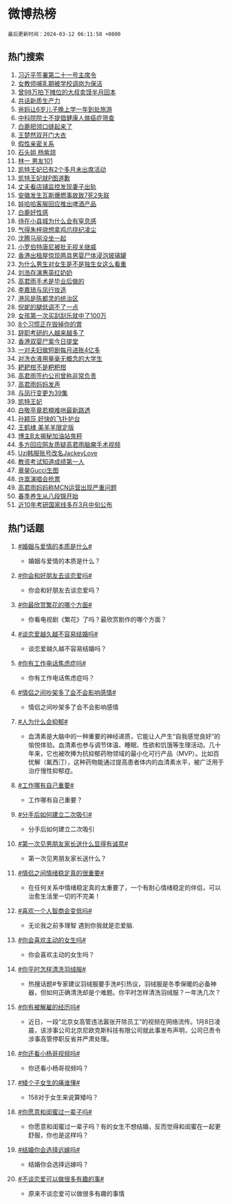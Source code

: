 # 微博热榜

`最后更新时间：2024-03-12 06:11:58 +0800`

## 热门搜索

1. [习近平签署第二十一号主席令](https://m.weibo.cn/search?containerid=100103type%3D1%26t%3D10%26q%3D%23%E4%B9%A0%E8%BF%91%E5%B9%B3%E7%AD%BE%E7%BD%B2%E7%AC%AC%E4%BA%8C%E5%8D%81%E4%B8%80%E5%8F%B7%E4%B8%BB%E5%B8%AD%E4%BB%A4%23&stream_entry_id=51&isnewpage=1&extparam=seat%3D1%26filter_type%3Drealtimehot%26c_type%3D51%26pos%3D0%26cate%3D10103%26q%3D%2523%25E4%25B9%25A0%25E8%25BF%2591%25E5%25B9%25B3%25E7%25AD%25BE%25E7%25BD%25B2%25E7%25AC%25AC%25E4%25BA%258C%25E5%258D%2581%25E4%25B8%2580%25E5%258F%25B7%25E4%25B8%25BB%25E5%25B8%25AD%25E4%25BB%25A4%2523%26dgr%3D0%26stream_entry_id%3D51%26display_time%3D1710195116%26pre_seqid%3D1710195116892915561188)
1. [女教师哺乳期被学校调岗为保洁](https://m.weibo.cn/search?containerid=100103type%3D1%26t%3D10%26q%3D%23%E5%A5%B3%E6%95%99%E5%B8%88%E5%93%BA%E4%B9%B3%E6%9C%9F%E8%A2%AB%E5%AD%A6%E6%A0%A1%E8%B0%83%E5%B2%97%E4%B8%BA%E4%BF%9D%E6%B4%81%23&stream_entry_id=31&isnewpage=1&extparam=seat%3D1%26band_rank%3D1%26realpos%3D1%26flag%3D2%26stream_entry_id%3D31%26filter_type%3Drealtimehot%26c_type%3D31%26cate%3D5001%26pos%3D0%26q%3D%2523%25E5%25A5%25B3%25E6%2595%2599%25E5%25B8%2588%25E5%2593%25BA%25E4%25B9%25B3%25E6%259C%259F%25E8%25A2%25AB%25E5%25AD%25A6%25E6%25A0%25A1%25E8%25B0%2583%25E5%25B2%2597%25E4%25B8%25BA%25E4%25BF%259D%25E6%25B4%2581%2523%26dgr%3D0%26lcate%3D5001%26display_time%3D1710195116%26pre_seqid%3D1710195116892915561188)
1. [曾98万拍下摊位的大叔卖馍半月回本](https://m.weibo.cn/search?containerid=100103type%3D1%26t%3D10%26q%3D%23%E6%9B%BE98%E4%B8%87%E6%8B%8D%E4%B8%8B%E6%91%8A%E4%BD%8D%E7%9A%84%E5%A4%A7%E5%8F%94%E5%8D%96%E9%A6%8D%E5%8D%8A%E6%9C%88%E5%9B%9E%E6%9C%AC%23&stream_entry_id=31&isnewpage=1&extparam=seat%3D1%26band_rank%3D2%26realpos%3D2%26flag%3D32768%26stream_entry_id%3D31%26filter_type%3Drealtimehot%26c_type%3D31%26cate%3D5001%26pos%3D1%26q%3D%2523%25E6%259B%25BE98%25E4%25B8%2587%25E6%258B%258D%25E4%25B8%258B%25E6%2591%258A%25E4%25BD%258D%25E7%259A%2584%25E5%25A4%25A7%25E5%258F%2594%25E5%258D%2596%25E9%25A6%258D%25E5%258D%258A%25E6%259C%2588%25E5%259B%259E%25E6%259C%25AC%2523%26dgr%3D0%26lcate%3D5001%26display_time%3D1710195116%26pre_seqid%3D1710195116892915561188)
1. [共话新质生产力](https://m.weibo.cn/search?containerid=100103type%3D1%26t%3D10%26q%3D%23%E5%85%B1%E8%AF%9D%E6%96%B0%E8%B4%A8%E7%94%9F%E4%BA%A7%E5%8A%9B%23&stream_entry_id=31&isnewpage=1&extparam=seat%3D1%26band_rank%3D3%26realpos%3D3%26flag%3D0%26stream_entry_id%3D31%26filter_type%3Drealtimehot%26c_type%3D31%26cate%3D5001%26pos%3D2%26q%3D%2523%25E5%2585%25B1%25E8%25AF%259D%25E6%2596%25B0%25E8%25B4%25A8%25E7%2594%259F%25E4%25BA%25A7%25E5%258A%259B%2523%26dgr%3D0%26lcate%3D5001%26display_time%3D1710195116%26pre_seqid%3D1710195116892915561188)
1. [爸妈让6岁儿子晚上学一年到处旅游](https://m.weibo.cn/search?containerid=100103type%3D1%26t%3D10%26q%3D%23%E7%88%B8%E5%A6%88%E8%AE%A96%E5%B2%81%E5%84%BF%E5%AD%90%E6%99%9A%E4%B8%8A%E5%AD%A6%E4%B8%80%E5%B9%B4%E5%88%B0%E5%A4%84%E6%97%85%E6%B8%B8%23&stream_entry_id=31&isnewpage=1&extparam=seat%3D1%26band_rank%3D4%26realpos%3D4%26flag%3D32768%26stream_entry_id%3D31%26filter_type%3Drealtimehot%26c_type%3D31%26cate%3D5001%26pos%3D3%26q%3D%2523%25E7%2588%25B8%25E5%25A6%2588%25E8%25AE%25A96%25E5%25B2%2581%25E5%2584%25BF%25E5%25AD%2590%25E6%2599%259A%25E4%25B8%258A%25E5%25AD%25A6%25E4%25B8%2580%25E5%25B9%25B4%25E5%2588%25B0%25E5%25A4%2584%25E6%2597%2585%25E6%25B8%25B8%2523%26dgr%3D0%26lcate%3D5001%26display_time%3D1710195116%26pre_seqid%3D1710195116892915561188)
1. [中科院院士不提倡健康人做癌症筛查](https://m.weibo.cn/search?containerid=100103type%3D1%26t%3D10%26q%3D%23%E4%B8%AD%E7%A7%91%E9%99%A2%E9%99%A2%E5%A3%AB%E4%B8%8D%E6%8F%90%E5%80%A1%E5%81%A5%E5%BA%B7%E4%BA%BA%E5%81%9A%E7%99%8C%E7%97%87%E7%AD%9B%E6%9F%A5%23&stream_entry_id=31&isnewpage=1&extparam=seat%3D1%26band_rank%3D5%26realpos%3D5%26flag%3D0%26stream_entry_id%3D31%26filter_type%3Drealtimehot%26c_type%3D31%26cate%3D5001%26pos%3D4%26q%3D%2523%25E4%25B8%25AD%25E7%25A7%2591%25E9%2599%25A2%25E9%2599%25A2%25E5%25A3%25AB%25E4%25B8%258D%25E6%258F%2590%25E5%2580%25A1%25E5%2581%25A5%25E5%25BA%25B7%25E4%25BA%25BA%25E5%2581%259A%25E7%2599%258C%25E7%2597%2587%25E7%25AD%259B%25E6%259F%25A5%2523%26dgr%3D0%26lcate%3D5001%26display_time%3D1710195116%26pre_seqid%3D1710195116892915561188)
1. [白鹿把领口缝起来了](https://m.weibo.cn/search?containerid=100103type%3D1%26t%3D10%26q%3D%23%E7%99%BD%E9%B9%BF%E6%8A%8A%E9%A2%86%E5%8F%A3%E7%BC%9D%E8%B5%B7%E6%9D%A5%E4%BA%86%23&stream_entry_id=31&isnewpage=1&extparam=seat%3D1%26band_rank%3D6%26realpos%3D6%26flag%3D2%26stream_entry_id%3D31%26filter_type%3Drealtimehot%26c_type%3D31%26cate%3D5001%26pos%3D5%26q%3D%2523%25E7%2599%25BD%25E9%25B9%25BF%25E6%258A%258A%25E9%25A2%2586%25E5%258F%25A3%25E7%25BC%259D%25E8%25B5%25B7%25E6%259D%25A5%25E4%25BA%2586%2523%26dgr%3D0%26lcate%3D5001%26display_time%3D1710195116%26pre_seqid%3D1710195116892915561188)
1. [王楚然双开门大衣](https://m.weibo.cn/search?containerid=100103type%3D1%26t%3D10%26q%3D%23%E7%8E%8B%E6%A5%9A%E7%84%B6%E5%8F%8C%E5%BC%80%E9%97%A8%E5%A4%A7%E8%A1%A3%23&stream_entry_id=31&isnewpage=1&extparam=seat%3D1%26band_rank%3D7%26realpos%3D7%26flag%3D2%26stream_entry_id%3D31%26filter_type%3Drealtimehot%26c_type%3D31%26cate%3D5001%26pos%3D6%26q%3D%2523%25E7%258E%258B%25E6%25A5%259A%25E7%2584%25B6%25E5%258F%258C%25E5%25BC%2580%25E9%2597%25A8%25E5%25A4%25A7%25E8%25A1%25A3%2523%26dgr%3D0%26lcate%3D5001%26display_time%3D1710195116%26pre_seqid%3D1710195116892915561188)
1. [假性亲密关系](https://m.weibo.cn/search?containerid=100103type%3D1%26t%3D10%26q%3D%E5%81%87%E6%80%A7%E4%BA%B2%E5%AF%86%E5%85%B3%E7%B3%BB&stream_entry_id=31&isnewpage=1&extparam=seat%3D1%26band_rank%3D8%26realpos%3D8%26flag%3D0%26stream_entry_id%3D31%26filter_type%3Drealtimehot%26c_type%3D31%26cate%3D5001%26pos%3D7%26q%3D%25E5%2581%2587%25E6%2580%25A7%25E4%25BA%25B2%25E5%25AF%2586%25E5%2585%25B3%25E7%25B3%25BB%26dgr%3D0%26lcate%3D5001%26display_time%3D1710195116%26pre_seqid%3D1710195116892915561188)
1. [石头姐 杨紫琼](https://m.weibo.cn/search?containerid=100103type%3D1%26t%3D10%26q%3D%E7%9F%B3%E5%A4%B4%E5%A7%90+%E6%9D%A8%E7%B4%AB%E7%90%BC&stream_entry_id=31&isnewpage=1&extparam=seat%3D1%26band_rank%3D9%26realpos%3D9%26flag%3D0%26stream_entry_id%3D31%26filter_type%3Drealtimehot%26c_type%3D31%26cate%3D5001%26pos%3D8%26q%3D%25E7%259F%25B3%25E5%25A4%25B4%25E5%25A7%2590%2520%25E6%259D%25A8%25E7%25B4%25AB%25E7%2590%25BC%26dgr%3D0%26lcate%3D5001%26display_time%3D1710195116%26pre_seqid%3D1710195116892915561188)
1. [林一 男友101](https://m.weibo.cn/search?containerid=100103type%3D1%26t%3D10%26q%3D%E6%9E%97%E4%B8%80+%E7%94%B7%E5%8F%8B101&stream_entry_id=31&isnewpage=1&extparam=seat%3D1%26band_rank%3D10%26realpos%3D10%26flag%3D0%26stream_entry_id%3D31%26filter_type%3Drealtimehot%26c_type%3D31%26cate%3D5001%26pos%3D9%26q%3D%25E6%259E%2597%25E4%25B8%2580%2520%25E7%2594%25B7%25E5%258F%258B101%26dgr%3D0%26lcate%3D5001%26display_time%3D1710195116%26pre_seqid%3D1710195116892915561188)
1. [凯特王妃已有2个多月未出席活动](https://m.weibo.cn/search?containerid=100103type%3D1%26t%3D10%26q%3D%23%E5%87%AF%E7%89%B9%E7%8E%8B%E5%A6%83%E5%B7%B2%E6%9C%892%E4%B8%AA%E5%A4%9A%E6%9C%88%E6%9C%AA%E5%87%BA%E5%B8%AD%E6%B4%BB%E5%8A%A8%23&stream_entry_id=31&isnewpage=1&extparam=seat%3D1%26band_rank%3D11%26realpos%3D11%26flag%3D2%26stream_entry_id%3D31%26filter_type%3Drealtimehot%26c_type%3D31%26cate%3D5001%26pos%3D10%26q%3D%2523%25E5%2587%25AF%25E7%2589%25B9%25E7%258E%258B%25E5%25A6%2583%25E5%25B7%25B2%25E6%259C%25892%25E4%25B8%25AA%25E5%25A4%259A%25E6%259C%2588%25E6%259C%25AA%25E5%2587%25BA%25E5%25B8%25AD%25E6%25B4%25BB%25E5%258A%25A8%2523%26dgr%3D0%26lcate%3D5001%26display_time%3D1710195116%26pre_seqid%3D1710195116892915561188)
1. [凯特王妃就P图道歉](https://m.weibo.cn/search?containerid=100103type%3D1%26t%3D10%26q%3D%23%E5%87%AF%E7%89%B9%E7%8E%8B%E5%A6%83%E5%B0%B1P%E5%9B%BE%E9%81%93%E6%AD%89%23&stream_entry_id=31&isnewpage=1&extparam=seat%3D1%26band_rank%3D12%26realpos%3D12%26flag%3D2%26stream_entry_id%3D31%26filter_type%3Drealtimehot%26c_type%3D31%26cate%3D5001%26pos%3D11%26q%3D%2523%25E5%2587%25AF%25E7%2589%25B9%25E7%258E%258B%25E5%25A6%2583%25E5%25B0%25B1P%25E5%259B%25BE%25E9%2581%2593%25E6%25AD%2589%2523%26dgr%3D0%26lcate%3D5001%26display_time%3D1710195116%26pre_seqid%3D1710195116892915561188)
1. [丈夫看店铺监控发现妻子出轨](https://m.weibo.cn/search?containerid=100103type%3D1%26t%3D10%26q%3D%23%E4%B8%88%E5%A4%AB%E7%9C%8B%E5%BA%97%E9%93%BA%E7%9B%91%E6%8E%A7%E5%8F%91%E7%8E%B0%E5%A6%BB%E5%AD%90%E5%87%BA%E8%BD%A8%23&stream_entry_id=31&isnewpage=1&extparam=seat%3D1%26band_rank%3D13%26realpos%3D13%26flag%3D0%26stream_entry_id%3D31%26filter_type%3Drealtimehot%26c_type%3D31%26cate%3D5001%26pos%3D12%26q%3D%2523%25E4%25B8%2588%25E5%25A4%25AB%25E7%259C%258B%25E5%25BA%2597%25E9%2593%25BA%25E7%259B%2591%25E6%258E%25A7%25E5%258F%2591%25E7%258E%25B0%25E5%25A6%25BB%25E5%25AD%2590%25E5%2587%25BA%25E8%25BD%25A8%2523%26dgr%3D0%26lcate%3D5001%26display_time%3D1710195116%26pre_seqid%3D1710195116892915561188)
1. [安徽发生瓦斯爆燃事故致7死2失联](https://m.weibo.cn/search?containerid=100103type%3D1%26t%3D10%26q%3D%23%E5%AE%89%E5%BE%BD%E5%8F%91%E7%94%9F%E7%93%A6%E6%96%AF%E7%88%86%E7%87%83%E4%BA%8B%E6%95%85%E8%87%B47%E6%AD%BB2%E5%A4%B1%E8%81%94%23&stream_entry_id=31&isnewpage=1&extparam=seat%3D1%26band_rank%3D14%26realpos%3D14%26flag%3D2%26stream_entry_id%3D31%26filter_type%3Drealtimehot%26c_type%3D31%26cate%3D5001%26pos%3D13%26q%3D%2523%25E5%25AE%2589%25E5%25BE%25BD%25E5%258F%2591%25E7%2594%259F%25E7%2593%25A6%25E6%2596%25AF%25E7%2588%2586%25E7%2587%2583%25E4%25BA%258B%25E6%2595%2585%25E8%2587%25B47%25E6%25AD%25BB2%25E5%25A4%25B1%25E8%2581%2594%2523%26dgr%3D0%26lcate%3D5001%26display_time%3D1710195116%26pre_seqid%3D1710195116892915561188)
1. [娃哈哈客服回应推出啤酒产品](https://m.weibo.cn/search?containerid=100103type%3D1%26t%3D10%26q%3D%23%E5%A8%83%E5%93%88%E5%93%88%E5%AE%A2%E6%9C%8D%E5%9B%9E%E5%BA%94%E6%8E%A8%E5%87%BA%E5%95%A4%E9%85%92%E4%BA%A7%E5%93%81%23&stream_entry_id=31&isnewpage=1&extparam=seat%3D1%26band_rank%3D15%26realpos%3D15%26flag%3D2%26stream_entry_id%3D31%26filter_type%3Drealtimehot%26c_type%3D31%26cate%3D5001%26pos%3D14%26q%3D%2523%25E5%25A8%2583%25E5%2593%2588%25E5%2593%2588%25E5%25AE%25A2%25E6%259C%258D%25E5%259B%259E%25E5%25BA%2594%25E6%258E%25A8%25E5%2587%25BA%25E5%2595%25A4%25E9%2585%2592%25E4%25BA%25A7%25E5%2593%2581%2523%26dgr%3D0%26lcate%3D5001%26display_time%3D1710195116%26pre_seqid%3D1710195116892915561188)
1. [白鹿好性感](https://m.weibo.cn/search?containerid=100103type%3D1%26t%3D10%26q%3D%23%E7%99%BD%E9%B9%BF%E5%A5%BD%E6%80%A7%E6%84%9F%23&stream_entry_id=31&isnewpage=1&extparam=seat%3D1%26band_rank%3D16%26realpos%3D16%26flag%3D2%26stream_entry_id%3D31%26filter_type%3Drealtimehot%26c_type%3D31%26cate%3D5001%26pos%3D15%26q%3D%2523%25E7%2599%25BD%25E9%25B9%25BF%25E5%25A5%25BD%25E6%2580%25A7%25E6%2584%259F%2523%26dgr%3D0%26lcate%3D5001%26display_time%3D1710195116%26pre_seqid%3D1710195116892915561188)
1. [待在小县城为什么会有窒息感](https://m.weibo.cn/search?containerid=100103type%3D1%26t%3D10%26q%3D%23%E5%BE%85%E5%9C%A8%E5%B0%8F%E5%8E%BF%E5%9F%8E%E4%B8%BA%E4%BB%80%E4%B9%88%E4%BC%9A%E6%9C%89%E7%AA%92%E6%81%AF%E6%84%9F%23&stream_entry_id=31&isnewpage=1&extparam=seat%3D1%26band_rank%3D17%26realpos%3D17%26flag%3D2%26stream_entry_id%3D31%26filter_type%3Drealtimehot%26c_type%3D31%26cate%3D5001%26pos%3D16%26q%3D%2523%25E5%25BE%2585%25E5%259C%25A8%25E5%25B0%258F%25E5%258E%25BF%25E5%259F%258E%25E4%25B8%25BA%25E4%25BB%2580%25E4%25B9%2588%25E4%25BC%259A%25E6%259C%2589%25E7%25AA%2592%25E6%2581%25AF%25E6%2584%259F%2523%26dgr%3D0%26lcate%3D5001%26display_time%3D1710195116%26pre_seqid%3D1710195116892915561188)
1. [气得朱梓骁想拿鸡爪挠纪凌尘](https://m.weibo.cn/search?containerid=100103type%3D1%26t%3D10%26q%3D%E6%B0%94%E5%BE%97%E6%9C%B1%E6%A2%93%E9%AA%81%E6%83%B3%E6%8B%BF%E9%B8%A1%E7%88%AA%E6%8C%A0%E7%BA%AA%E5%87%8C%E5%B0%98&stream_entry_id=31&isnewpage=1&extparam=seat%3D1%26band_rank%3D18%26realpos%3D18%26flag%3D2%26stream_entry_id%3D31%26filter_type%3Drealtimehot%26c_type%3D31%26cate%3D5001%26pos%3D17%26q%3D%25E6%25B0%2594%25E5%25BE%2597%25E6%259C%25B1%25E6%25A2%2593%25E9%25AA%2581%25E6%2583%25B3%25E6%258B%25BF%25E9%25B8%25A1%25E7%2588%25AA%25E6%258C%25A0%25E7%25BA%25AA%25E5%2587%258C%25E5%25B0%2598%26dgr%3D0%26lcate%3D5001%26display_time%3D1710195116%26pre_seqid%3D1710195116892915561188)
1. [沈腾马丽没坐一起](https://m.weibo.cn/search?containerid=100103type%3D1%26t%3D10%26q%3D%23%E6%B2%88%E8%85%BE%E9%A9%AC%E4%B8%BD%E6%B2%A1%E5%9D%90%E4%B8%80%E8%B5%B7%23&stream_entry_id=31&isnewpage=1&extparam=seat%3D1%26band_rank%3D19%26realpos%3D19%26flag%3D2%26stream_entry_id%3D31%26filter_type%3Drealtimehot%26c_type%3D31%26cate%3D5001%26pos%3D18%26q%3D%2523%25E6%25B2%2588%25E8%2585%25BE%25E9%25A9%25AC%25E4%25B8%25BD%25E6%25B2%25A1%25E5%259D%2590%25E4%25B8%2580%25E8%25B5%25B7%2523%26dgr%3D0%26lcate%3D5001%26display_time%3D1710195116%26pre_seqid%3D1710195116892915561188)
1. [小罗伯特唐尼被批无视关继威](https://m.weibo.cn/search?containerid=100103type%3D1%26t%3D10%26q%3D%E5%B0%8F%E7%BD%97%E4%BC%AF%E7%89%B9%E5%94%90%E5%B0%BC%E8%A2%AB%E6%89%B9%E6%97%A0%E8%A7%86%E5%85%B3%E7%BB%A7%E5%A8%81&stream_entry_id=31&isnewpage=1&extparam=seat%3D1%26band_rank%3D20%26realpos%3D20%26flag%3D2%26stream_entry_id%3D31%26filter_type%3Drealtimehot%26c_type%3D31%26cate%3D5001%26pos%3D19%26q%3D%25E5%25B0%258F%25E7%25BD%2597%25E4%25BC%25AF%25E7%2589%25B9%25E5%2594%2590%25E5%25B0%25BC%25E8%25A2%25AB%25E6%2589%25B9%25E6%2597%25A0%25E8%25A7%2586%25E5%2585%25B3%25E7%25BB%25A7%25E5%25A8%2581%26dgr%3D0%26lcate%3D5001%26display_time%3D1710195116%26pre_seqid%3D1710195116892915561188)
1. [香港出租屋惊现两具男婴尸体浸泡玻璃罐](https://m.weibo.cn/search?containerid=100103type%3D1%26t%3D10%26q%3D%23%E9%A6%99%E6%B8%AF%E5%87%BA%E7%A7%9F%E5%B1%8B%E6%83%8A%E7%8E%B0%E4%B8%A4%E5%85%B7%E7%94%B7%E5%A9%B4%E5%B0%B8%E4%BD%93%E6%B5%B8%E6%B3%A1%E7%8E%BB%E7%92%83%E7%BD%90%23&stream_entry_id=31&isnewpage=1&extparam=seat%3D1%26band_rank%3D21%26realpos%3D21%26flag%3D2%26stream_entry_id%3D31%26filter_type%3Drealtimehot%26c_type%3D31%26cate%3D5001%26pos%3D20%26q%3D%2523%25E9%25A6%2599%25E6%25B8%25AF%25E5%2587%25BA%25E7%25A7%259F%25E5%25B1%258B%25E6%2583%258A%25E7%258E%25B0%25E4%25B8%25A4%25E5%2585%25B7%25E7%2594%25B7%25E5%25A9%25B4%25E5%25B0%25B8%25E4%25BD%2593%25E6%25B5%25B8%25E6%25B3%25A1%25E7%258E%25BB%25E7%2592%2583%25E7%25BD%2590%2523%26dgr%3D0%26lcate%3D5001%26display_time%3D1710195116%26pre_seqid%3D1710195116892915561188)
1. [为什么男生对女生是不是独生女这么看重](https://m.weibo.cn/search?containerid=100103type%3D1%26t%3D10%26q%3D%23%E4%B8%BA%E4%BB%80%E4%B9%88%E7%94%B7%E7%94%9F%E5%AF%B9%E5%A5%B3%E7%94%9F%E6%98%AF%E4%B8%8D%E6%98%AF%E7%8B%AC%E7%94%9F%E5%A5%B3%E8%BF%99%E4%B9%88%E7%9C%8B%E9%87%8D%23&stream_entry_id=31&isnewpage=1&extparam=seat%3D1%26band_rank%3D22%26realpos%3D22%26flag%3D0%26stream_entry_id%3D31%26filter_type%3Drealtimehot%26c_type%3D31%26cate%3D5001%26pos%3D21%26q%3D%2523%25E4%25B8%25BA%25E4%25BB%2580%25E4%25B9%2588%25E7%2594%25B7%25E7%2594%259F%25E5%25AF%25B9%25E5%25A5%25B3%25E7%2594%259F%25E6%2598%25AF%25E4%25B8%258D%25E6%2598%25AF%25E7%258B%25AC%25E7%2594%259F%25E5%25A5%25B3%25E8%25BF%2599%25E4%25B9%2588%25E7%259C%258B%25E9%2587%258D%2523%26dgr%3D0%26lcate%3D5001%26display_time%3D1710195116%26pre_seqid%3D1710195116892915561188)
1. [刘浩存演惠英红奶奶](https://m.weibo.cn/search?containerid=100103type%3D1%26t%3D10%26q%3D%23%E5%88%98%E6%B5%A9%E5%AD%98%E6%BC%94%E6%83%A0%E8%8B%B1%E7%BA%A2%E5%A5%B6%E5%A5%B6%23&stream_entry_id=31&isnewpage=1&extparam=seat%3D1%26band_rank%3D23%26realpos%3D23%26flag%3D2%26stream_entry_id%3D31%26filter_type%3Drealtimehot%26c_type%3D31%26cate%3D5001%26pos%3D22%26q%3D%2523%25E5%2588%2598%25E6%25B5%25A9%25E5%25AD%2598%25E6%25BC%2594%25E6%2583%25A0%25E8%258B%25B1%25E7%25BA%25A2%25E5%25A5%25B6%25E5%25A5%25B6%2523%26dgr%3D0%26lcate%3D5001%26display_time%3D1710195116%26pre_seqid%3D1710195116892915561188)
1. [高君雨手术是毕业后做的](https://m.weibo.cn/search?containerid=100103type%3D1%26t%3D10%26q%3D%23%E9%AB%98%E5%90%9B%E9%9B%A8%E6%89%8B%E6%9C%AF%E6%98%AF%E6%AF%95%E4%B8%9A%E5%90%8E%E5%81%9A%E7%9A%84%23&stream_entry_id=31&isnewpage=1&extparam=seat%3D1%26band_rank%3D24%26realpos%3D24%26flag%3D2%26stream_entry_id%3D31%26filter_type%3Drealtimehot%26c_type%3D31%26cate%3D5001%26pos%3D23%26q%3D%2523%25E9%25AB%2598%25E5%2590%259B%25E9%259B%25A8%25E6%2589%258B%25E6%259C%25AF%25E6%2598%25AF%25E6%25AF%2595%25E4%25B8%259A%25E5%2590%258E%25E5%2581%259A%25E7%259A%2584%2523%26dgr%3D0%26lcate%3D5001%26display_time%3D1710195116%26pre_seqid%3D1710195116892915561188)
1. [李嘉琦与凤行妆造](https://m.weibo.cn/search?containerid=100103type%3D1%26t%3D10%26q%3D%23%E6%9D%8E%E5%98%89%E7%90%A6%E4%B8%8E%E5%87%A4%E8%A1%8C%E5%A6%86%E9%80%A0%23&stream_entry_id=31&isnewpage=1&extparam=seat%3D1%26band_rank%3D25%26realpos%3D25%26flag%3D2%26stream_entry_id%3D31%26filter_type%3Drealtimehot%26c_type%3D31%26cate%3D5001%26pos%3D24%26q%3D%2523%25E6%259D%258E%25E5%2598%2589%25E7%2590%25A6%25E4%25B8%258E%25E5%2587%25A4%25E8%25A1%258C%25E5%25A6%2586%25E9%2580%25A0%2523%26dgr%3D0%26lcate%3D5001%26display_time%3D1710195116%26pre_seqid%3D1710195116892915561188)
1. [港风是陈都灵的统治区](https://m.weibo.cn/search?containerid=100103type%3D1%26t%3D10%26q%3D%23%E6%B8%AF%E9%A3%8E%E6%98%AF%E9%99%88%E9%83%BD%E7%81%B5%E7%9A%84%E7%BB%9F%E6%B2%BB%E5%8C%BA%23&stream_entry_id=31&isnewpage=1&extparam=seat%3D1%26band_rank%3D26%26realpos%3D26%26flag%3D0%26stream_entry_id%3D31%26filter_type%3Drealtimehot%26c_type%3D31%26cate%3D5001%26pos%3D25%26q%3D%2523%25E6%25B8%25AF%25E9%25A3%258E%25E6%2598%25AF%25E9%2599%2588%25E9%2583%25BD%25E7%2581%25B5%25E7%259A%2584%25E7%25BB%259F%25E6%25B2%25BB%25E5%258C%25BA%2523%26dgr%3D0%26lcate%3D5001%26display_time%3D1710195116%26pre_seqid%3D1710195116892915561188)
1. [倪妮的腿低调不了一点](https://m.weibo.cn/search?containerid=100103type%3D1%26t%3D10%26q%3D%23%E5%80%AA%E5%A6%AE%E7%9A%84%E8%85%BF%E4%BD%8E%E8%B0%83%E4%B8%8D%E4%BA%86%E4%B8%80%E7%82%B9%23&stream_entry_id=31&isnewpage=1&extparam=seat%3D1%26band_rank%3D27%26realpos%3D27%26flag%3D0%26stream_entry_id%3D31%26filter_type%3Drealtimehot%26c_type%3D31%26cate%3D5001%26pos%3D26%26q%3D%2523%25E5%2580%25AA%25E5%25A6%25AE%25E7%259A%2584%25E8%2585%25BF%25E4%25BD%258E%25E8%25B0%2583%25E4%25B8%258D%25E4%25BA%2586%25E4%25B8%2580%25E7%2582%25B9%2523%26dgr%3D0%26lcate%3D5001%26display_time%3D1710195116%26pre_seqid%3D1710195116892915561188)
1. [女孩第一次买刮刮乐就中了100万](https://m.weibo.cn/search?containerid=100103type%3D1%26t%3D10%26q%3D%23%E5%A5%B3%E5%AD%A9%E7%AC%AC%E4%B8%80%E6%AC%A1%E4%B9%B0%E5%88%AE%E5%88%AE%E4%B9%90%E5%B0%B1%E4%B8%AD%E4%BA%86100%E4%B8%87%23&stream_entry_id=31&isnewpage=1&extparam=seat%3D1%26band_rank%3D28%26realpos%3D28%26flag%3D0%26stream_entry_id%3D31%26filter_type%3Drealtimehot%26c_type%3D31%26cate%3D5001%26pos%3D27%26q%3D%2523%25E5%25A5%25B3%25E5%25AD%25A9%25E7%25AC%25AC%25E4%25B8%2580%25E6%25AC%25A1%25E4%25B9%25B0%25E5%2588%25AE%25E5%2588%25AE%25E4%25B9%2590%25E5%25B0%25B1%25E4%25B8%25AD%25E4%25BA%2586100%25E4%25B8%2587%2523%26dgr%3D0%26lcate%3D5001%26display_time%3D1710195116%26pre_seqid%3D1710195116892915561188)
1. [8个习惯正在毁掉你的胃](https://m.weibo.cn/search?containerid=100103type%3D1%26t%3D10%26q%3D%238%E4%B8%AA%E4%B9%A0%E6%83%AF%E6%AD%A3%E5%9C%A8%E6%AF%81%E6%8E%89%E4%BD%A0%E7%9A%84%E8%83%83%23&stream_entry_id=31&isnewpage=1&extparam=seat%3D1%26band_rank%3D29%26realpos%3D29%26flag%3D0%26stream_entry_id%3D31%26filter_type%3Drealtimehot%26c_type%3D31%26cate%3D5001%26pos%3D28%26q%3D%25238%25E4%25B8%25AA%25E4%25B9%25A0%25E6%2583%25AF%25E6%25AD%25A3%25E5%259C%25A8%25E6%25AF%2581%25E6%258E%2589%25E4%25BD%25A0%25E7%259A%2584%25E8%2583%2583%2523%26dgr%3D0%26lcate%3D5001%26display_time%3D1710195116%26pre_seqid%3D1710195116892915561188)
1. [辞职考研的人越来越多了](https://m.weibo.cn/search?containerid=100103type%3D1%26t%3D10%26q%3D%23%E8%BE%9E%E8%81%8C%E8%80%83%E7%A0%94%E7%9A%84%E4%BA%BA%E8%B6%8A%E6%9D%A5%E8%B6%8A%E5%A4%9A%E4%BA%86%23&stream_entry_id=31&isnewpage=1&extparam=seat%3D1%26band_rank%3D30%26realpos%3D30%26flag%3D0%26stream_entry_id%3D31%26filter_type%3Drealtimehot%26c_type%3D31%26cate%3D5001%26pos%3D29%26q%3D%2523%25E8%25BE%259E%25E8%2581%258C%25E8%2580%2583%25E7%25A0%2594%25E7%259A%2584%25E4%25BA%25BA%25E8%25B6%258A%25E6%259D%25A5%25E8%25B6%258A%25E5%25A4%259A%25E4%25BA%2586%2523%26dgr%3D0%26lcate%3D5001%26display_time%3D1710195116%26pre_seqid%3D1710195116892915561188)
1. [香港双婴尸案今日提堂](https://m.weibo.cn/search?containerid=100103type%3D1%26t%3D10%26q%3D%23%E9%A6%99%E6%B8%AF%E5%8F%8C%E5%A9%B4%E5%B0%B8%E6%A1%88%E4%BB%8A%E6%97%A5%E6%8F%90%E5%A0%82%23&stream_entry_id=31&isnewpage=1&extparam=seat%3D1%26band_rank%3D31%26realpos%3D31%26flag%3D1%26stream_entry_id%3D31%26filter_type%3Drealtimehot%26c_type%3D31%26cate%3D5001%26pos%3D30%26q%3D%2523%25E9%25A6%2599%25E6%25B8%25AF%25E5%258F%258C%25E5%25A9%25B4%25E5%25B0%25B8%25E6%25A1%2588%25E4%25BB%258A%25E6%2597%25A5%25E6%258F%2590%25E5%25A0%2582%2523%26dgr%3D0%26lcate%3D5001%26display_time%3D1710195116%26pre_seqid%3D1710195116892915561188)
1. [一对夫妇做短剧每月进账4亿多](https://m.weibo.cn/search?containerid=100103type%3D1%26t%3D10%26q%3D%23%E4%B8%80%E5%AF%B9%E5%A4%AB%E5%A6%87%E5%81%9A%E7%9F%AD%E5%89%A7%E6%AF%8F%E6%9C%88%E8%BF%9B%E8%B4%A64%E4%BA%BF%E5%A4%9A%23&stream_entry_id=31&isnewpage=1&extparam=seat%3D1%26band_rank%3D32%26realpos%3D32%26flag%3D0%26stream_entry_id%3D31%26filter_type%3Drealtimehot%26c_type%3D31%26cate%3D5001%26pos%3D31%26q%3D%2523%25E4%25B8%2580%25E5%25AF%25B9%25E5%25A4%25AB%25E5%25A6%2587%25E5%2581%259A%25E7%259F%25AD%25E5%2589%25A7%25E6%25AF%258F%25E6%259C%2588%25E8%25BF%259B%25E8%25B4%25A64%25E4%25BA%25BF%25E5%25A4%259A%2523%26dgr%3D0%26lcate%3D5001%26display_time%3D1710195116%26pre_seqid%3D1710195116892915561188)
1. [对洗衣液用量毫无概念的大学生](https://m.weibo.cn/search?containerid=100103type%3D1%26t%3D10%26q%3D%23%E5%AF%B9%E6%B4%97%E8%A1%A3%E6%B6%B2%E7%94%A8%E9%87%8F%E6%AF%AB%E6%97%A0%E6%A6%82%E5%BF%B5%E7%9A%84%E5%A4%A7%E5%AD%A6%E7%94%9F%23&stream_entry_id=31&isnewpage=1&extparam=seat%3D1%26band_rank%3D33%26realpos%3D33%26flag%3D0%26stream_entry_id%3D31%26filter_type%3Drealtimehot%26c_type%3D31%26cate%3D5001%26pos%3D32%26q%3D%2523%25E5%25AF%25B9%25E6%25B4%2597%25E8%25A1%25A3%25E6%25B6%25B2%25E7%2594%25A8%25E9%2587%258F%25E6%25AF%25AB%25E6%2597%25A0%25E6%25A6%2582%25E5%25BF%25B5%25E7%259A%2584%25E5%25A4%25A7%25E5%25AD%25A6%25E7%2594%259F%2523%26dgr%3D0%26lcate%3D5001%26display_time%3D1710195116%26pre_seqid%3D1710195116892915561188)
1. [耙耙柑不是粑粑柑](https://m.weibo.cn/search?containerid=100103type%3D1%26t%3D10%26q%3D%23%E8%80%99%E8%80%99%E6%9F%91%E4%B8%8D%E6%98%AF%E7%B2%91%E7%B2%91%E6%9F%91%23&stream_entry_id=31&isnewpage=1&extparam=seat%3D1%26band_rank%3D34%26realpos%3D34%26flag%3D0%26stream_entry_id%3D31%26filter_type%3Drealtimehot%26c_type%3D31%26cate%3D5001%26pos%3D33%26q%3D%2523%25E8%2580%2599%25E8%2580%2599%25E6%259F%2591%25E4%25B8%258D%25E6%2598%25AF%25E7%25B2%2591%25E7%25B2%2591%25E6%259F%2591%2523%26dgr%3D0%26lcate%3D5001%26display_time%3D1710195116%26pre_seqid%3D1710195116892915561188)
1. [高君雨签约公司曾称非常负责](https://m.weibo.cn/search?containerid=100103type%3D1%26t%3D10%26q%3D%23%E9%AB%98%E5%90%9B%E9%9B%A8%E7%AD%BE%E7%BA%A6%E5%85%AC%E5%8F%B8%E6%9B%BE%E7%A7%B0%E9%9D%9E%E5%B8%B8%E8%B4%9F%E8%B4%A3%23&stream_entry_id=31&isnewpage=1&extparam=seat%3D1%26band_rank%3D35%26realpos%3D35%26flag%3D0%26stream_entry_id%3D31%26filter_type%3Drealtimehot%26c_type%3D31%26cate%3D5001%26pos%3D34%26q%3D%2523%25E9%25AB%2598%25E5%2590%259B%25E9%259B%25A8%25E7%25AD%25BE%25E7%25BA%25A6%25E5%2585%25AC%25E5%258F%25B8%25E6%259B%25BE%25E7%25A7%25B0%25E9%259D%259E%25E5%25B8%25B8%25E8%25B4%259F%25E8%25B4%25A3%2523%26dgr%3D0%26lcate%3D5001%26display_time%3D1710195116%26pre_seqid%3D1710195116892915561188)
1. [高君雨妈妈发声](https://m.weibo.cn/search?containerid=100103type%3D1%26t%3D10%26q%3D%23%E9%AB%98%E5%90%9B%E9%9B%A8%E5%A6%88%E5%A6%88%E5%8F%91%E5%A3%B0%23&stream_entry_id=31&isnewpage=1&extparam=seat%3D1%26band_rank%3D36%26realpos%3D36%26flag%3D0%26stream_entry_id%3D31%26filter_type%3Drealtimehot%26c_type%3D31%26cate%3D5001%26pos%3D35%26q%3D%2523%25E9%25AB%2598%25E5%2590%259B%25E9%259B%25A8%25E5%25A6%2588%25E5%25A6%2588%25E5%258F%2591%25E5%25A3%25B0%2523%26dgr%3D0%26lcate%3D5001%26display_time%3D1710195116%26pre_seqid%3D1710195116892915561188)
1. [与凤行变更为39集](https://m.weibo.cn/search?containerid=100103type%3D1%26t%3D10%26q%3D%23%E4%B8%8E%E5%87%A4%E8%A1%8C%E5%8F%98%E6%9B%B4%E4%B8%BA39%E9%9B%86%23&stream_entry_id=31&isnewpage=1&extparam=seat%3D1%26band_rank%3D37%26realpos%3D37%26flag%3D0%26stream_entry_id%3D31%26filter_type%3Drealtimehot%26c_type%3D31%26cate%3D5001%26pos%3D36%26q%3D%2523%25E4%25B8%258E%25E5%2587%25A4%25E8%25A1%258C%25E5%258F%2598%25E6%259B%25B4%25E4%25B8%25BA39%25E9%259B%2586%2523%26dgr%3D0%26lcate%3D5001%26display_time%3D1710195116%26pre_seqid%3D1710195116892915561188)
1. [凯特王妃](https://m.weibo.cn/search?containerid=100103type%3D1%26t%3D10%26q%3D%E5%87%AF%E7%89%B9%E7%8E%8B%E5%A6%83&stream_entry_id=31&isnewpage=1&extparam=seat%3D1%26band_rank%3D38%26realpos%3D38%26flag%3D0%26stream_entry_id%3D31%26filter_type%3Drealtimehot%26c_type%3D31%26cate%3D5001%26pos%3D37%26q%3D%25E5%2587%25AF%25E7%2589%25B9%25E7%258E%258B%25E5%25A6%2583%26dgr%3D0%26lcate%3D5001%26display_time%3D1710195116%26pre_seqid%3D1710195116892915561188)
1. [白敬亭章若楠难哄最新路透](https://m.weibo.cn/search?containerid=100103type%3D1%26t%3D10%26q%3D%23%E7%99%BD%E6%95%AC%E4%BA%AD%E7%AB%A0%E8%8B%A5%E6%A5%A0%E9%9A%BE%E5%93%84%E6%9C%80%E6%96%B0%E8%B7%AF%E9%80%8F%23&stream_entry_id=31&isnewpage=1&extparam=seat%3D1%26band_rank%3D39%26realpos%3D39%26flag%3D0%26stream_entry_id%3D31%26filter_type%3Drealtimehot%26c_type%3D31%26cate%3D5001%26pos%3D38%26q%3D%2523%25E7%2599%25BD%25E6%2595%25AC%25E4%25BA%25AD%25E7%25AB%25A0%25E8%258B%25A5%25E6%25A5%25A0%25E9%259A%25BE%25E5%2593%2584%25E6%259C%2580%25E6%2596%25B0%25E8%25B7%25AF%25E9%2580%258F%2523%26dgr%3D0%26lcate%3D5001%26display_time%3D1710195116%26pre_seqid%3D1710195116892915561188)
1. [孙颖莎 好快的飞扑护台](https://m.weibo.cn/search?containerid=100103type%3D1%26t%3D10%26q%3D%E5%AD%99%E9%A2%96%E8%8E%8E+%E5%A5%BD%E5%BF%AB%E7%9A%84%E9%A3%9E%E6%89%91%E6%8A%A4%E5%8F%B0&stream_entry_id=31&isnewpage=1&extparam=seat%3D1%26band_rank%3D40%26realpos%3D40%26flag%3D0%26stream_entry_id%3D31%26filter_type%3Drealtimehot%26c_type%3D31%26cate%3D5001%26pos%3D39%26q%3D%25E5%25AD%2599%25E9%25A2%2596%25E8%258E%258E%2520%25E5%25A5%25BD%25E5%25BF%25AB%25E7%259A%2584%25E9%25A3%259E%25E6%2589%2591%25E6%258A%25A4%25E5%258F%25B0%26dgr%3D0%26lcate%3D5001%26display_time%3D1710195116%26pre_seqid%3D1710195116892915561188)
1. [王鹤棣 美羊羊限定版](https://m.weibo.cn/search?containerid=100103type%3D1%26t%3D10%26q%3D%E7%8E%8B%E9%B9%A4%E6%A3%A3+%E7%BE%8E%E7%BE%8A%E7%BE%8A%E9%99%90%E5%AE%9A%E7%89%88&stream_entry_id=31&isnewpage=1&extparam=seat%3D1%26band_rank%3D41%26realpos%3D41%26flag%3D1%26stream_entry_id%3D31%26filter_type%3Drealtimehot%26c_type%3D31%26cate%3D5001%26pos%3D40%26q%3D%25E7%258E%258B%25E9%25B9%25A4%25E6%25A3%25A3%2520%25E7%25BE%258E%25E7%25BE%258A%25E7%25BE%258A%25E9%2599%2590%25E5%25AE%259A%25E7%2589%2588%26dgr%3D0%26lcate%3D5001%26display_time%3D1710195116%26pre_seqid%3D1710195116892915561188)
1. [博主B太揭秘加油站鬼秤](https://m.weibo.cn/search?containerid=100103type%3D1%26t%3D10%26q%3D%23%E5%8D%9A%E4%B8%BBB%E5%A4%AA%E6%8F%AD%E7%A7%98%E5%8A%A0%E6%B2%B9%E7%AB%99%E9%AC%BC%E7%A7%A4%23&stream_entry_id=31&isnewpage=1&extparam=seat%3D1%26band_rank%3D42%26realpos%3D42%26flag%3D0%26stream_entry_id%3D31%26filter_type%3Drealtimehot%26c_type%3D31%26cate%3D5001%26pos%3D41%26q%3D%2523%25E5%258D%259A%25E4%25B8%25BBB%25E5%25A4%25AA%25E6%258F%25AD%25E7%25A7%2598%25E5%258A%25A0%25E6%25B2%25B9%25E7%25AB%2599%25E9%25AC%25BC%25E7%25A7%25A4%2523%26dgr%3D0%26lcate%3D5001%26display_time%3D1710195116%26pre_seqid%3D1710195116892915561188)
1. [多方回应网友质疑高君雨脑瘤手术视频](https://m.weibo.cn/search?containerid=100103type%3D1%26t%3D10%26q%3D%23%E5%A4%9A%E6%96%B9%E5%9B%9E%E5%BA%94%E7%BD%91%E5%8F%8B%E8%B4%A8%E7%96%91%E9%AB%98%E5%90%9B%E9%9B%A8%E8%84%91%E7%98%A4%E6%89%8B%E6%9C%AF%E8%A7%86%E9%A2%91%23&stream_entry_id=31&isnewpage=1&extparam=seat%3D1%26band_rank%3D43%26realpos%3D43%26flag%3D0%26stream_entry_id%3D31%26filter_type%3Drealtimehot%26c_type%3D31%26cate%3D5001%26pos%3D42%26q%3D%2523%25E5%25A4%259A%25E6%2596%25B9%25E5%259B%259E%25E5%25BA%2594%25E7%25BD%2591%25E5%258F%258B%25E8%25B4%25A8%25E7%2596%2591%25E9%25AB%2598%25E5%2590%259B%25E9%259B%25A8%25E8%2584%2591%25E7%2598%25A4%25E6%2589%258B%25E6%259C%25AF%25E8%25A7%2586%25E9%25A2%2591%2523%26dgr%3D0%26lcate%3D5001%26display_time%3D1710195116%26pre_seqid%3D1710195116892915561188)
1. [Uzi韩服账号改名JackeyLove](https://m.weibo.cn/search?containerid=100103type%3D1%26t%3D10%26q%3D%23Uzi%E9%9F%A9%E6%9C%8D%E8%B4%A6%E5%8F%B7%E6%94%B9%E5%90%8DJackeyLove%23&stream_entry_id=31&isnewpage=1&extparam=seat%3D1%26band_rank%3D44%26realpos%3D44%26flag%3D0%26stream_entry_id%3D31%26filter_type%3Drealtimehot%26c_type%3D31%26cate%3D5001%26pos%3D43%26q%3D%2523Uzi%25E9%259F%25A9%25E6%259C%258D%25E8%25B4%25A6%25E5%258F%25B7%25E6%2594%25B9%25E5%2590%258DJackeyLove%2523%26dgr%3D0%26lcate%3D5001%26display_time%3D1710195116%26pre_seqid%3D1710195116892915561188)
1. [教资考试知道成绩第一人](https://m.weibo.cn/search?containerid=100103type%3D1%26t%3D10%26q%3D%E6%95%99%E8%B5%84%E8%80%83%E8%AF%95%E7%9F%A5%E9%81%93%E6%88%90%E7%BB%A9%E7%AC%AC%E4%B8%80%E4%BA%BA&stream_entry_id=31&isnewpage=1&extparam=seat%3D1%26band_rank%3D45%26realpos%3D45%26flag%3D0%26stream_entry_id%3D31%26filter_type%3Drealtimehot%26c_type%3D31%26cate%3D5001%26pos%3D44%26q%3D%25E6%2595%2599%25E8%25B5%2584%25E8%2580%2583%25E8%25AF%2595%25E7%259F%25A5%25E9%2581%2593%25E6%2588%2590%25E7%25BB%25A9%25E7%25AC%25AC%25E4%25B8%2580%25E4%25BA%25BA%26dgr%3D0%26lcate%3D5001%26display_time%3D1710195116%26pre_seqid%3D1710195116892915561188)
1. [章昊Gucci生图](https://m.weibo.cn/search?containerid=100103type%3D1%26t%3D10%26q%3D%23%E7%AB%A0%E6%98%8AGucci%E7%94%9F%E5%9B%BE%23&stream_entry_id=31&isnewpage=1&extparam=seat%3D1%26band_rank%3D46%26realpos%3D46%26flag%3D0%26stream_entry_id%3D31%26filter_type%3Drealtimehot%26c_type%3D31%26cate%3D5001%26pos%3D45%26q%3D%2523%25E7%25AB%25A0%25E6%2598%258AGucci%25E7%2594%259F%25E5%259B%25BE%2523%26dgr%3D0%26lcate%3D5001%26display_time%3D1710195116%26pre_seqid%3D1710195116892915561188)
1. [许嵩演唱会抢票](https://m.weibo.cn/search?containerid=100103type%3D1%26t%3D10%26q%3D%23%E8%AE%B8%E5%B5%A9%E6%BC%94%E5%94%B1%E4%BC%9A%E6%8A%A2%E7%A5%A8%23&stream_entry_id=31&isnewpage=1&extparam=seat%3D1%26band_rank%3D47%26realpos%3D47%26flag%3D0%26stream_entry_id%3D31%26filter_type%3Drealtimehot%26c_type%3D31%26cate%3D5001%26pos%3D46%26q%3D%2523%25E8%25AE%25B8%25E5%25B5%25A9%25E6%25BC%2594%25E5%2594%25B1%25E4%25BC%259A%25E6%258A%25A2%25E7%25A5%25A8%2523%26dgr%3D0%26lcate%3D5001%26display_time%3D1710195116%26pre_seqid%3D1710195116892915561188)
1. [高君雨妈妈称MCN运营出现严重问题](https://m.weibo.cn/search?containerid=100103type%3D1%26t%3D10%26q%3D%23%E9%AB%98%E5%90%9B%E9%9B%A8%E5%A6%88%E5%A6%88%E7%A7%B0MCN%E8%BF%90%E8%90%A5%E5%87%BA%E7%8E%B0%E4%B8%A5%E9%87%8D%E9%97%AE%E9%A2%98%23&stream_entry_id=31&isnewpage=1&extparam=seat%3D1%26band_rank%3D48%26realpos%3D48%26flag%3D0%26stream_entry_id%3D31%26filter_type%3Drealtimehot%26c_type%3D31%26cate%3D5001%26pos%3D47%26q%3D%2523%25E9%25AB%2598%25E5%2590%259B%25E9%259B%25A8%25E5%25A6%2588%25E5%25A6%2588%25E7%25A7%25B0MCN%25E8%25BF%2590%25E8%2590%25A5%25E5%2587%25BA%25E7%258E%25B0%25E4%25B8%25A5%25E9%2587%258D%25E9%2597%25AE%25E9%25A2%2598%2523%26dgr%3D0%26lcate%3D5001%26display_time%3D1710195116%26pre_seqid%3D1710195116892915561188)
1. [春季养生从八段锦开始](https://m.weibo.cn/search?containerid=100103type%3D1%26t%3D10%26q%3D%23%E6%98%A5%E5%AD%A3%E5%85%BB%E7%94%9F%E4%BB%8E%E5%85%AB%E6%AE%B5%E9%94%A6%E5%BC%80%E5%A7%8B%23&stream_entry_id=31&isnewpage=1&extparam=seat%3D1%26band_rank%3D49%26realpos%3D49%26flag%3D0%26stream_entry_id%3D31%26filter_type%3Drealtimehot%26c_type%3D31%26cate%3D5001%26pos%3D48%26q%3D%2523%25E6%2598%25A5%25E5%25AD%25A3%25E5%2585%25BB%25E7%2594%259F%25E4%25BB%258E%25E5%2585%25AB%25E6%25AE%25B5%25E9%2594%25A6%25E5%25BC%2580%25E5%25A7%258B%2523%26dgr%3D0%26lcate%3D5001%26display_time%3D1710195116%26pre_seqid%3D1710195116892915561188)
1. [近10年考研国家线多在3月中旬公布](https://m.weibo.cn/search?containerid=100103type%3D1%26t%3D10%26q%3D%23%E8%BF%9110%E5%B9%B4%E8%80%83%E7%A0%94%E5%9B%BD%E5%AE%B6%E7%BA%BF%E5%A4%9A%E5%9C%A83%E6%9C%88%E4%B8%AD%E6%97%AC%E5%85%AC%E5%B8%83%23&stream_entry_id=31&isnewpage=1&extparam=seat%3D1%26band_rank%3D50%26realpos%3D50%26flag%3D0%26stream_entry_id%3D31%26filter_type%3Drealtimehot%26c_type%3D31%26cate%3D5001%26pos%3D49%26q%3D%2523%25E8%25BF%259110%25E5%25B9%25B4%25E8%2580%2583%25E7%25A0%2594%25E5%259B%25BD%25E5%25AE%25B6%25E7%25BA%25BF%25E5%25A4%259A%25E5%259C%25A83%25E6%259C%2588%25E4%25B8%25AD%25E6%2597%25AC%25E5%2585%25AC%25E5%25B8%2583%2523%26dgr%3D0%26lcate%3D5001%26display_time%3D1710195116%26pre_seqid%3D1710195116892915561188)

## 热门话题

1. [#婚姻与爱情的本质是什么#](https://m.weibo.cn/search?containerid=231522type%3D1%26t%3D10%26q%3D%23%E5%A9%9A%E5%A7%BB%E4%B8%8E%E7%88%B1%E6%83%85%E7%9A%84%E6%9C%AC%E8%B4%A8%E6%98%AF%E4%BB%80%E4%B9%88%23&stream_entry_id=128&isnewpage=1&extparam=seat%3D1%26lcate%3D5004%26c_type%3D128%26cate%3D5004%26dgr%3D0%26unitid%3D1704881162756%26pos%3D1-0-0%26display_time%3D1710195117%26pre_seqid%3D17101951179340043738)
    - 婚姻与爱情的本质是什么？

1. [#你会和好朋友去谈恋爱吗#](https://m.weibo.cn/search?containerid=231522type%3D1%26t%3D10%26q%3D%23%E4%BD%A0%E4%BC%9A%E5%92%8C%E5%A5%BD%E6%9C%8B%E5%8F%8B%E5%8E%BB%E8%B0%88%E6%81%8B%E7%88%B1%E5%90%97%23&stream_entry_id=128&isnewpage=1&extparam=seat%3D1%26lcate%3D5004%26c_type%3D128%26cate%3D5004%26dgr%3D0%26unitid%3D1704849959446%26pos%3D1-0-1%26display_time%3D1710195117%26pre_seqid%3D17101951179340043738)
    - 你会和好朋友去谈恋爱吗？

1. [#你最欣赏繁花的哪个方面#](https://m.weibo.cn/search?containerid=231522type%3D1%26t%3D10%26q%3D%23%E4%BD%A0%E6%9C%80%E6%AC%A3%E8%B5%8F%E7%B9%81%E8%8A%B1%E7%9A%84%E5%93%AA%E4%B8%AA%E6%96%B9%E9%9D%A2%23&stream_entry_id=128&isnewpage=1&extparam=seat%3D1%26lcate%3D5004%26c_type%3D128%26cate%3D5004%26dgr%3D0%26unitid%3D1704872158127%26pos%3D1-0-2%26display_time%3D1710195117%26pre_seqid%3D17101951179340043738)
    - 你看电视剧《繁花》了吗？最欣赏剧作的哪个方面？

1. [#谈恋爱越久越不容易结婚吗#](https://m.weibo.cn/search?containerid=231522type%3D1%26t%3D10%26q%3D%23%E8%B0%88%E6%81%8B%E7%88%B1%E8%B6%8A%E4%B9%85%E8%B6%8A%E4%B8%8D%E5%AE%B9%E6%98%93%E7%BB%93%E5%A9%9A%E5%90%97%23&stream_entry_id=128&isnewpage=1&extparam=seat%3D1%26lcate%3D5004%26c_type%3D128%26cate%3D5004%26dgr%3D0%26unitid%3D1704871559387%26pos%3D1-0-3%26display_time%3D1710195117%26pre_seqid%3D17101951179340043738)
    - 谈恋爱越久越不容易结婚吗？

1. [#你有工作电话焦虑症吗#](https://m.weibo.cn/search?containerid=231522type%3D1%26t%3D10%26q%3D%23%E4%BD%A0%E6%9C%89%E5%B7%A5%E4%BD%9C%E7%94%B5%E8%AF%9D%E7%84%A6%E8%99%91%E7%97%87%E5%90%97%23&stream_entry_id=128&isnewpage=1&extparam=seat%3D1%26lcate%3D5004%26c_type%3D128%26cate%3D5004%26dgr%3D0%26unitid%3D1704877884678%26pos%3D1-0-4%26display_time%3D1710195117%26pre_seqid%3D17101951179340043738)
    - 你有工作电话焦虑症吗？

1. [#情侣之间吵架多了会不会影响感情#](https://m.weibo.cn/search?containerid=231522type%3D1%26t%3D10%26q%3D%23%E6%83%85%E4%BE%A3%E4%B9%8B%E9%97%B4%E5%90%B5%E6%9E%B6%E5%A4%9A%E4%BA%86%E4%BC%9A%E4%B8%8D%E4%BC%9A%E5%BD%B1%E5%93%8D%E6%84%9F%E6%83%85%23&stream_entry_id=128&isnewpage=1&extparam=seat%3D1%26lcate%3D5004%26c_type%3D128%26cate%3D5004%26dgr%3D0%26unitid%3D1704792093809%26pos%3D1-0-5%26display_time%3D1710195117%26pre_seqid%3D17101951179340043738)
    - 情侣之间吵架多了会不会影响感情

1. [#人为什么会抑郁#](https://m.weibo.cn/search?containerid=231522type%3D1%26t%3D10%26q%3D%23%E4%BA%BA%E4%B8%BA%E4%BB%80%E4%B9%88%E4%BC%9A%E6%8A%91%E9%83%81%23&stream_entry_id=128&isnewpage=1&extparam=seat%3D1%26lcate%3D5004%26c_type%3D128%26cate%3D5004%26dgr%3D0%26unitid%3D1704881163792%26pos%3D1-0-6%26display_time%3D1710195117%26pre_seqid%3D17101951179340043738)
    - 血清素是大脑中的一种重要的神经递质，它能让人产生“自我感觉良好”的愉悦体验。血清素也参与调节体温、睡眠、性欲和饥饿等生理活动。几十年来，它也被吹捧为抗抑郁药物领域的最小化可行产品（MVP）。比如百忧解（氟西汀），这种药物能通过提高患者体内的血清素水平，被广泛用于治疗慢性抑郁症。

1. [#工作哪有自己重要#](https://m.weibo.cn/search?containerid=231522type%3D1%26t%3D10%26q%3D%23%E5%B7%A5%E4%BD%9C%E5%93%AA%E6%9C%89%E8%87%AA%E5%B7%B1%E9%87%8D%E8%A6%81%23&stream_entry_id=128&isnewpage=1&extparam=seat%3D1%26lcate%3D5004%26c_type%3D128%26cate%3D5004%26dgr%3D0%26unitid%3D1704949537973%26pos%3D1-0-7%26display_time%3D1710195117%26pre_seqid%3D17101951179340043738)
    - 工作哪有自己重要？

1. [#分手后如何建立二次吸引#](https://m.weibo.cn/search?containerid=231522type%3D1%26t%3D10%26q%3D%23%E5%88%86%E6%89%8B%E5%90%8E%E5%A6%82%E4%BD%95%E5%BB%BA%E7%AB%8B%E4%BA%8C%E6%AC%A1%E5%90%B8%E5%BC%95%23&stream_entry_id=128&isnewpage=1&extparam=seat%3D1%26lcate%3D5004%26c_type%3D128%26cate%3D5004%26dgr%3D0%26unitid%3D1704870666886%26pos%3D1-0-8%26display_time%3D1710195117%26pre_seqid%3D17101951179340043738)
    - 分手后如何建立二次吸引

1. [#第一次见男朋友家长送什么显得有诚意#](https://m.weibo.cn/search?containerid=231522type%3D1%26t%3D10%26q%3D%23%E7%AC%AC%E4%B8%80%E6%AC%A1%E8%A7%81%E7%94%B7%E6%9C%8B%E5%8F%8B%E5%AE%B6%E9%95%BF%E9%80%81%E4%BB%80%E4%B9%88%E6%98%BE%E5%BE%97%E6%9C%89%E8%AF%9A%E6%84%8F%23&stream_entry_id=128&isnewpage=1&extparam=seat%3D1%26lcate%3D5004%26c_type%3D128%26cate%3D5004%26dgr%3D0%26unitid%3D1704946836507%26pos%3D1-0-9%26display_time%3D1710195117%26pre_seqid%3D17101951179340043738)
    - 第一次见男朋友家长送什么？

1. [#情侣之间情绪稳定真的很重要#](https://m.weibo.cn/search?containerid=231522type%3D1%26t%3D10%26q%3D%23%E6%83%85%E4%BE%A3%E4%B9%8B%E9%97%B4%E6%83%85%E7%BB%AA%E7%A8%B3%E5%AE%9A%E7%9C%9F%E7%9A%84%E5%BE%88%E9%87%8D%E8%A6%81%23&stream_entry_id=128&isnewpage=1&extparam=seat%3D1%26lcate%3D5004%26c_type%3D128%26cate%3D5004%26dgr%3D0%26unitid%3D1704779493657%26pos%3D1-0-10%26display_time%3D1710195117%26pre_seqid%3D17101951179340043738)
    - 在任何关系中情绪稳定真的太重要了，一个有耐心情绪稳定的伴侣，可以治愈生活里一切的不完美！

1. [#喜欢一个人智商会变低吗#](https://m.weibo.cn/search?containerid=231522type%3D1%26t%3D10%26q%3D%23%E5%96%9C%E6%AC%A2%E4%B8%80%E4%B8%AA%E4%BA%BA%E6%99%BA%E5%95%86%E4%BC%9A%E5%8F%98%E4%BD%8E%E5%90%97%23&stream_entry_id=128&isnewpage=1&extparam=seat%3D1%26lcate%3D5004%26c_type%3D128%26cate%3D5004%26dgr%3D0%26unitid%3D1704783068038%26pos%3D1-0-11%26display_time%3D1710195117%26pre_seqid%3D17101951179340043738)
    - 无论我之前多理智  遇到你我就是恋爱脑.

1. [#你会喜欢主动的女生吗#](https://m.weibo.cn/search?containerid=231522type%3D1%26t%3D10%26q%3D%23%E4%BD%A0%E4%BC%9A%E5%96%9C%E6%AC%A2%E4%B8%BB%E5%8A%A8%E7%9A%84%E5%A5%B3%E7%94%9F%E5%90%97%23&stream_entry_id=128&isnewpage=1&extparam=seat%3D1%26lcate%3D5004%26c_type%3D128%26cate%3D5004%26dgr%3D0%26unitid%3D1704786077236%26pos%3D1-0-12%26display_time%3D1710195117%26pre_seqid%3D17101951179340043738)
    - 你会喜欢主动的女生吗？

1. [#你平时怎样清洗羽绒服#](https://m.weibo.cn/search?containerid=231522type%3D1%26t%3D10%26q%3D%23%E4%BD%A0%E5%B9%B3%E6%97%B6%E6%80%8E%E6%A0%B7%E6%B8%85%E6%B4%97%E7%BE%BD%E7%BB%92%E6%9C%8D%23&stream_entry_id=128&isnewpage=1&extparam=seat%3D1%26lcate%3D5004%26c_type%3D128%26cate%3D5004%26dgr%3D0%26unitid%3D1704789081364%26pos%3D1-0-13%26display_time%3D1710195117%26pre_seqid%3D17101951179340043738)
    - 热搜话题#专家建议羽绒服要手洗#引热议，羽绒服是冬季保暖的必备神器，但如何正确清洗却是个难题。你平时怎样清洗羽绒服？一年洗几次？

1. [#你有被解雇的经历吗#](https://m.weibo.cn/search?containerid=231522type%3D1%26t%3D10%26q%3D%23%E4%BD%A0%E6%9C%89%E8%A2%AB%E8%A7%A3%E9%9B%87%E7%9A%84%E7%BB%8F%E5%8E%86%E5%90%97%23&stream_entry_id=128&isnewpage=1&extparam=seat%3D1%26lcate%3D5004%26c_type%3D128%26cate%3D5004%26dgr%3D0%26unitid%3D1704794482090%26pos%3D1-0-14%26display_time%3D1710195117%26pre_seqid%3D17101951179340043738)
    - 近日，一段“北京女高管违法嚣张开除员工”的视频在网络流传。1月8日凌晨，该涉事公司北京尼欧克斯科技有限公司就此事发布声明，公司已责令涉事高管停职反省并严肃处理。

1. [#你还看小杨哥视频吗#](https://m.weibo.cn/search?containerid=231522type%3D1%26t%3D10%26q%3D%23%E4%BD%A0%E8%BF%98%E7%9C%8B%E5%B0%8F%E6%9D%A8%E5%93%A5%E8%A7%86%E9%A2%91%E5%90%97%23&stream_entry_id=128&isnewpage=1&extparam=seat%3D1%26lcate%3D5004%26c_type%3D128%26cate%3D5004%26dgr%3D0%26unitid%3D1704797193944%26pos%3D1-0-15%26display_time%3D1710195117%26pre_seqid%3D17101951179340043738)
    - 你还看小杨哥视频吗？

1. [#矮个子女生的痛谁懂#](https://m.weibo.cn/search?containerid=231522type%3D1%26t%3D10%26q%3D%23%E7%9F%AE%E4%B8%AA%E5%AD%90%E5%A5%B3%E7%94%9F%E7%9A%84%E7%97%9B%E8%B0%81%E6%87%82%23&stream_entry_id=128&isnewpage=1&extparam=seat%3D1%26lcate%3D5004%26c_type%3D128%26cate%3D5004%26dgr%3D0%26unitid%3D1704804675994%26pos%3D1-0-16%26display_time%3D1710195117%26pre_seqid%3D17101951179340043738)
    - 158对于女生来说算矮吗？

1. [#你愿意和闺蜜过一辈子吗#](https://m.weibo.cn/search?containerid=231522type%3D1%26t%3D10%26q%3D%23%E4%BD%A0%E6%84%BF%E6%84%8F%E5%92%8C%E9%97%BA%E8%9C%9C%E8%BF%87%E4%B8%80%E8%BE%88%E5%AD%90%E5%90%97%23&stream_entry_id=128&isnewpage=1&extparam=seat%3D1%26lcate%3D5004%26c_type%3D128%26cate%3D5004%26dgr%3D0%26unitid%3D1704875757520%26pos%3D1-0-17%26display_time%3D1710195117%26pre_seqid%3D17101951179340043738)
    - 你愿意和闺蜜过一辈子吗？有的女生不想结婚，反而觉得和闺蜜在一起更舒服，你也是这样吗？

1. [#结婚你会选择远嫁吗#](https://m.weibo.cn/search?containerid=231522type%3D1%26t%3D10%26q%3D%23%E7%BB%93%E5%A9%9A%E4%BD%A0%E4%BC%9A%E9%80%89%E6%8B%A9%E8%BF%9C%E5%AB%81%E5%90%97%23&stream_entry_id=128&isnewpage=1&extparam=seat%3D1%26lcate%3D5004%26c_type%3D128%26cate%3D5004%26dgr%3D0%26unitid%3D1704870361894%26pos%3D1-0-18%26display_time%3D1710195117%26pre_seqid%3D17101951179340043738)
    - 结婚你会选择远嫁吗？

1. [#不谈恋爱可以做很多有趣的事#](https://m.weibo.cn/search?containerid=231522type%3D1%26t%3D10%26q%3D%23%E4%B8%8D%E8%B0%88%E6%81%8B%E7%88%B1%E5%8F%AF%E4%BB%A5%E5%81%9A%E5%BE%88%E5%A4%9A%E6%9C%89%E8%B6%A3%E7%9A%84%E4%BA%8B%23&stream_entry_id=128&isnewpage=1&extparam=seat%3D1%26lcate%3D5004%26c_type%3D128%26cate%3D5004%26dgr%3D0%26unitid%3D1704865280259%26pos%3D1-0-19%26display_time%3D1710195117%26pre_seqid%3D17101951179340043738)
    - 原来不谈恋爱可以做很多有趣的事情

